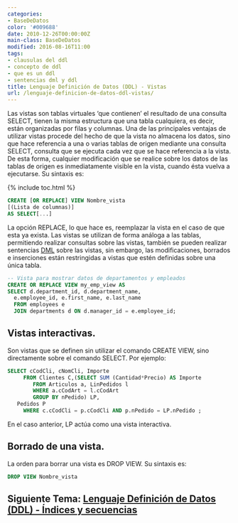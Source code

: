 ```yaml
---
categories:
- BaseDeDatos
color: '#009688'
date: 2010-12-26T00:00:00Z
main-class: BaseDeDatos
modified: 2016-08-16T11:00
tags:
- clausulas del ddl
- concepto de ddl
- que es un ddl
- sentencias dml y ddl
title: Lenguaje Definición de Datos (DDL) - Vistas
url: /lenguaje-definicion-de-datos-ddl-vistas/
---
```


Las vistas son tablas virtuales ‘que contienen’ el resultado de una consulta SELECT, tienen la misma estructura que una tabla cualquiera, es decir, están organizadas por filas y columnas. Una de las principales ventajas de utilizar vistas procede del hecho de que la vista no almacena los datos, sino que hace referencia a una o varias tablas de origen mediante una consulta SELECT, consulta que se ejecuta cada vez que se hace referencia a la vista. De esta forma, cualquier modificación que se realice sobre los datos de las tablas de origen es inmediatamente visible en la vista, cuando ésta vuelva a ejecutarse. Su sintaxis es:  

<!--ad-->

{% include toc.html %}

```sql
CREATE [OR REPLACE] VIEW Nombre_vista
[(Lista de columnas)]
AS SELECT[...]
```

La opción REPLACE, lo que hace es, reemplazar la vista en el caso de que esta ya exista. Las vistas se utilizan de forma análoga a las tablas, permitiendo realizar consultas sobre las vistas, también se pueden realizar sentencias [DML][1] sobre las vistas, sin embargo, las modificaciones, borrados e inserciones están restringidas a vistas que estén definidas sobre una única tabla.

```sql
-- Vista para mostrar datos de departamentos y empleados
CREATE OR REPLACE VIEW my_emp_view AS
SELECT d.department_id, d.department_name,
  e.employee_id, e.first_name, e.last_name
  FROM employees e
  JOIN departments d ON d.manager_id = e.employee_id;
```

## Vistas interactivas.

Son vistas que se definen sin utilizar el comando CREATE VIEW, sino directamente sobre el comando SELECT. Por ejemplo:

```sql
SELECT cCodCli, cNomCli, Importe
     FROM Clientes C,(SELECT SUM (Cantidad*Precio) AS Importe
        FROM Articulos a, LinPedidos l
        WHERE a.cCodArt = l.cCodArt
        GROUP BY nPedido) LP,
   Pedidos P
     WHERE c.cCodCli = p.cCodCli AND p.nPedido = LP.nPedido ;
```

En el caso anterior, LP actúa como una vista interactiva.

## Borrado de una vista.

La orden para borrar una vista es DROP VIEW. Su sintaxis es:

```sql
DROP VIEW Nombre_vista
```

## Siguiente Tema: [Lenguaje Definición de Datos (DDL) - Índices y secuencias][2] 

 [1]: http://es.wikipedia.org/wiki/Lenguaje_de_Manipulaci%C3%B3n_de_Datos
 [2]: https://elbauldelprogramador.com/lenguaje-definicion-de-datos-ddl/
